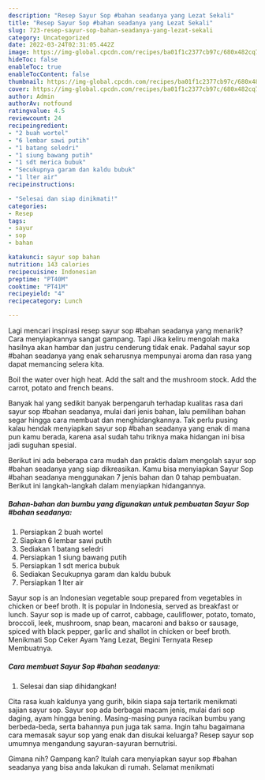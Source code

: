 ```yaml
---
description: "Resep Sayur Sop #bahan seadanya yang Lezat Sekali"
title: "Resep Sayur Sop #bahan seadanya yang Lezat Sekali"
slug: 723-resep-sayur-sop-bahan-seadanya-yang-lezat-sekali
category: Uncategorized
date: 2022-03-24T02:31:05.442Z
image: https://img-global.cpcdn.com/recipes/ba01f1c2377cb97c/680x482cq70/sayur-sop-bahan-seadanya-foto-resep-utama.jpg
hideToc: false
enableToc: true
enableTocContent: false
thumbnail: https://img-global.cpcdn.com/recipes/ba01f1c2377cb97c/680x482cq70/sayur-sop-bahan-seadanya-foto-resep-utama.jpg
cover: https://img-global.cpcdn.com/recipes/ba01f1c2377cb97c/680x482cq70/sayur-sop-bahan-seadanya-foto-resep-utama.jpg
author: Admin
authorAv: notfound
ratingvalue: 4.5
reviewcount: 24
recipeingredient:
- "2 buah wortel"
- "6 lembar sawi putih"
- "1 batang seledri"
- "1 siung bawang putih"
- "1 sdt merica bubuk"
- "Secukupnya garam dan kaldu bubuk"
- "1 lter air"
recipeinstructions:

- "Selesai dan siap dinikmati!"
categories:
- Resep
tags:
- sayur
- sop
- bahan

katakunci: sayur sop bahan 
nutrition: 143 calories
recipecuisine: Indonesian
preptime: "PT40M"
cooktime: "PT41M"
recipeyield: "4"
recipecategory: Lunch

---
```



Lagi mencari inspirasi resep sayur sop #bahan seadanya yang menarik? Cara menyiapkannya sangat gampang. Tapi Jika keliru mengolah maka hasilnya akan hambar dan justru cenderung tidak enak. Padahal sayur sop #bahan seadanya yang enak seharusnya mempunyai aroma dan rasa yang dapat memancing selera kita.


Boil the water over high heat. Add the salt and the mushroom stock. Add the carrot, potato and french beans.

Banyak hal yang sedikit banyak berpengaruh terhadap kualitas rasa dari sayur sop #bahan seadanya, mulai dari jenis bahan, lalu pemilihan bahan segar hingga cara membuat dan menghidangkannya. Tak perlu pusing kalau hendak menyiapkan sayur sop #bahan seadanya yang enak di mana pun kamu berada, karena asal sudah tahu triknya maka hidangan ini bisa jadi suguhan spesial.


Berikut ini ada beberapa cara mudah dan praktis dalam mengolah sayur sop #bahan seadanya yang siap dikreasikan. Kamu bisa menyiapkan Sayur Sop #bahan seadanya menggunakan 7 jenis bahan dan 0 tahap pembuatan. Berikut ini langkah-langkah dalam menyiapkan hidangannya.

<!--inarticleads1-->

##### Bahan-bahan dan bumbu yang digunakan untuk pembuatan Sayur Sop #bahan seadanya:

1. Persiapkan 2 buah wortel
1. Siapkan 6 lembar sawi putih
1. Sediakan 1 batang seledri
1. Persiapkan 1 siung bawang putih
1. Persiapkan 1 sdt merica bubuk
1. Sediakan Secukupnya garam dan kaldu bubuk
1. Persiapkan 1 lter air


Sayur sop is an Indonesian vegetable soup prepared from vegetables in chicken or beef broth. It is popular in Indonesia, served as breakfast or lunch. Sayur sop is made up of carrot, cabbage, cauliflower, potato, tomato, broccoli, leek, mushroom, snap bean, macaroni and bakso or sausage, spiced with black pepper, garlic and shallot in chicken or beef broth. Menikmati Sop Ceker Ayam Yang Lezat, Begini Ternyata Resep Membuatnya. 

<!--inarticleads2-->

##### Cara membuat Sayur Sop #bahan seadanya:


1. Selesai dan siap dihidangkan!

Cita rasa kuah kaldunya yang gurih, bikin siapa saja tertarik menikmati sajian sayur sop. Sayur sop ada berbagai macam jenis, mulai dari sop daging, ayam hingga bening. Masing-masing punya racikan bumbu yang berbeda-beda, serta bahannya pun juga tak sama. Ingin tahu bagaimana cara memasak sayur sop yang enak dan disukai keluarga? Resep sayur sop umumnya mengandung sayuran-sayuran bernutrisi. 

Gimana nih? Gampang kan? Itulah cara menyiapkan sayur sop #bahan seadanya yang bisa anda lakukan di rumah. Selamat menikmati
